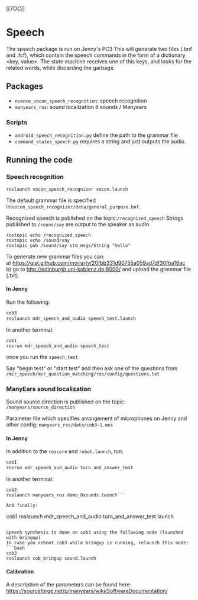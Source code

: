 [[_TOC_]]

# Speech
The speech package is run on Jenny's PC3
This will generate two files (.bnf and .fcf), which contain the speech commands in the form of a dictionary <key, value>.
The state machine receives one of this keys, and looks for the related words, while discarding the garbage.

## Packages
* `nuance_vocon_speech_recognition`: speech recognition
* `manyears_ros`: sound localization 8 sounds / Manyears

### Scripts
* `android_speech_recognition.py` define the path to the grammar file
* `command_states_speech.py` requires a string and just outputs the audio.

## Running the code
### Speech recognition
`roslaunch vocon_speech_recognizer vocon.launch`

The default grammar file is specified in:`vocon_speech_recognizer/data/general_purpose.bnf`.

Recognized speech is published on the topic:`/recognized_speech`
Strings published to `/sound/say` are output to the speaker as audio

```
rostopic echo /recognized_speech
rostopic echo /sound/say
rostopic pub /sound/say std_msgs/String "hello"
```

To generate new grammar files you can:  
a) https://gist.github.com/moriarty/20fbb331d90755a059ad7df30fba16ac  
b) go to http://edinburgh.uni-koblenz.de:8000/ and upload the grammar file (.txt).

#### In Jenny
Run the following:
```bash
cob3
roslaunch mdr_speech_and_audio speech_test.launch
```


In another terminal:
```
cob1
rosrun mdr_speech_and_audio speech_test
```
once you run the `speech_test`

Say "begin test" or "start test" and then ask one of the questions from `/mcr_speech/mcr_question_matching/ros/config/questions.txt`

### ManyEars sound localization

Sound source direction is published on the topic: `/manyears/source_direction`

Parameter file which specifies arrangement of microphones on Jenny and other config:
`manyears_ros/data/cob3-1.mes`

#### In Jenny
In addition to the `roscore` and  `robot.launch`, run:
```bash
cob1
rosrun mdr_speech_and_audio turn_and_answer_test
```
In another terminal:
```
cob2
roslaunch manyears_ros demo_8sounds.launch```

And finally:
```
cob1
roslaunch mdr_speech_and_audio turn_and_answer_test.launch
```

Speech synthesis is done on cob3 using the following node (launched with bringup)
In case you reboot cob3 while bringup is running, relaunch this node:
```bash
cob3
roslaunch cob_bringup sound.launch
```

#### Calibration
A description of the parameters can be found here: https://sourceforge.net/p/manyears/wiki/SoftwareDocumentation/
